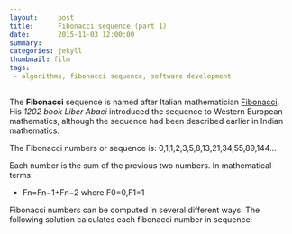```yaml
---
layout:     post
title:      Fibonacci sequence (part 1) 
date:       2015-11-03 12:00:00
summary:    
categories: jekyll
thumbnail: film
tags:
 - algorithms, fibonacci sequence, software development
---
```

The __Fibonacci__ sequence is named after Italian mathematician [Fibonacci](https://en.wikipedia.org/wiki/Fibonacci_number "Fibonacci"). 
His *1202 book Liber Abaci* introduced the sequence to Western European mathematics, although the sequence had been described earlier in Indian mathematics.

The Fibonacci numbers or sequence is: 0,1,1,2,3,5,8,13,21,34,55,89,144…

Each number is the sum of the previous two numbers. In mathematical terms: 

+ Fn=Fn−1+Fn−2 where F0=0,F1=1

Fibonacci numbers can be computed in several different ways. The following solution calculates each fibonacci number in sequence:

<script src="https://gist.github.com/biroa/f8ec3349e3544700f1c1.js"></script>
